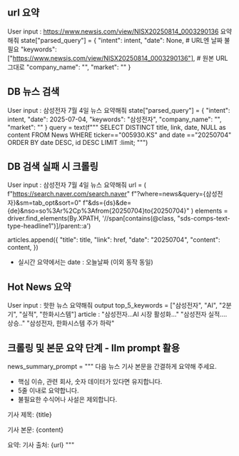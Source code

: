##  url 요약
User input : https://www.newsis.com/view/NISX20250814_0003290136 요약해줘
state["parsed_query"] = {
                "intent": intent,
                "date": None,               # URL엔 날짜 불필요
                "keywords": ["https://www.newsis.com/view/NISX20250814_0003290136"],          # 원본 URL 그대로
                "company_name": "",
                "market": ""
            }

## DB 뉴스 검색
User input : 삼성전자 7월 4일 뉴스 요약해줘
state["parsed_query"] = {
                "intent": intent,
                "date": 2025-07-04,
                "keywords": "삼성전자",
                "company_name": "",
                "market": ""
            }
query = text(f"""
            SELECT DISTINCT title, link, date, NULL as content
            FROM News WHERE ticker=="005930.KS" and date =="20250704"
            ORDER BY date DESC, id DESC LIMIT :limit;
        """)


## DB 검색 실패 시 크롤링
User input : 삼성전자 7월 4일 뉴스 요약해줘
url = (
                f"https://search.naver.com/search.naver"
                f"?where=news&query={삼성전자}&sm=tab_opt&sort=0"
                f"&ds={ds}&de={de}&nso=so%3Ar%2Cp%3Afrom{20250704}to{20250704}"
            )
elements = driver.find_elements(By.XPATH, '//span[contains(@class, "sds-comps-text-type-headline1")]/parent::a')

articles.append({
                    "title": title,
                    "link": href,
                    "date": "20250704",
                    "content": content,
                })
- 실시간 요약에서는 date : 오늘날짜 (이외 동작 동일)


## Hot News 요약
User input : 핫한 뉴스 요약해줘
output
top_5_keywords = ["삼성전자", "AI", "2분기", "실적", "한화시스템"]
article : 
"삼성전자...AI 시장 활성화..."
"삼성전자 실적.... 상승.."
"삼성전자, 한화시스템 주가 하락"




## 크롤링 및 본문 요약 단계 - llm prompt 활용
news_summary_prompt = """
다음 뉴스 기사 본문을 간결하게 요약해 주세요.
- 핵심 이슈, 관련 회사, 숫자 데이터가 있다면 유지합니다.
- 5줄 이내로 요약합니다.
- 불필요한 수식어나 사설은 제외합니다.

기사 제목: {title}

기사 본문:
{content}

요약:
기사 출처: {url}
"""
                
  
